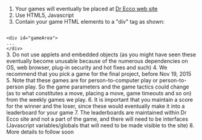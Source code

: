 1. Your games will eventually be placed at [Dr Ecco web site](http://cims.nyu.edu/drecco/index.php?task=homepage "Dr Ecco web site")
2. Use HTML5, Javascript
2. Contain your game HTML elements to a "div" tag as shown:
<code>
&lt;div id="gameArea"&gt;
...
&lt;/div&gt;
</code>
3. Do not use applets and embedded objects (as you might have seen these eventually become unusable because of the numerous dependencies on OS, web browser, plug-in security and hot fixes and such)
4. We recommend that you pick a game for the final project, before Nov 19, 2015
5. Note that these games are for person-to-computer play or person-to-person play. So the game parameters and the game tactics could change (as to what constitutes a move, placing a move, game timeouts and so on) from the weekly games we play.
6. It is important that you maintain a score for the winner and the loser, since these would eventually make it into a leaderboard for your game
7. The leaderboards are maintained within Dr Ecco site and not a part of the game, and there will need to be interfaces (Javascript variables/globals that will need to be made visible to the site)
8. More details to follow soon


